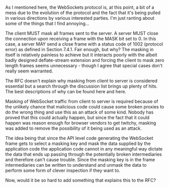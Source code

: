 
As I mentioned here, the WebSockets protocol is, at this point, a bit of a mess due to the evolution of the protocol and the fact that it's being pulled in various directions by various interested parties. I'm just ranting about some of the things that I find annoying...

   The client MUST mask all frames sent to the server.  A server MUST
   close the connection upon receiving a frame with the MASK bit set to
   0.  In this case, a server MAY send a close frame with a status code
   of 1002 (protocol error) as defined in Section 7.4.1.
Fair enough, but why?
The masking in itself is relatively painless to achieve but it interacts poorly with the albeit badly designed deflate-stream extension and forcing the client to mask zero length frames seems unnecessary - though I agree that special cases don't really seem warranted.

The RFC doesn't explain why masking from client to server is considered essential but a search through the discussion list brings up plenty of hits. The best descriptions of why can be found here and here.

Masking of WebSocket traffic from client to server is required because of the unlikely chance that malicious code could cause some broken proxies to do the wrong thing and use this as an attack of some kind. Nobody has proved that this could actually happen, but since the fact that it could happen was reason enough for browser vendors to get twitchy, masking was added to remove the possibility of it being used as an attack.

The idea being that since the API level code generating the WebSocket frame gets to select a masking key and mask the data supplied by the application code the application code cannot in any meaningful way dictate the data that ends up passing through the potentially broken intermediaries and therefore can't cause trouble. Since the masking key is in the frame intermediaries can be written to understand and unmask the data to perform some form of clever inspection if they want to.

Now, would it be so hard to add something that explains this to the RFC?
